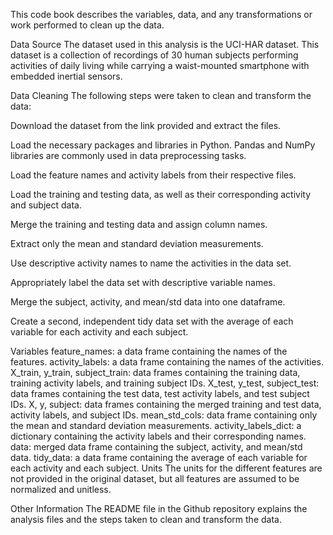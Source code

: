 This code book describes the variables, data, and any transformations or work performed to clean up the data.

Data Source
The dataset used in this analysis is the UCI-HAR dataset. This dataset is a collection of recordings of 30 human subjects performing activities of daily living while carrying a waist-mounted smartphone with embedded inertial sensors.

Data Cleaning
The following steps were taken to clean and transform the data:

Download the dataset from the link provided and extract the files.

Load the necessary packages and libraries in Python. Pandas and NumPy libraries are commonly used in data preprocessing tasks.

Load the feature names and activity labels from their respective files.

Load the training and testing data, as well as their corresponding activity and subject data.

Merge the training and testing data and assign column names.

Extract only the mean and standard deviation measurements.

Use descriptive activity names to name the activities in the data set.

Appropriately label the data set with descriptive variable names.

Merge the subject, activity, and mean/std data into one dataframe.

Create a second, independent tidy data set with the average of each variable for each activity and each subject.

Variables
feature_names: a data frame containing the names of the features.
activity_labels: a data frame containing the names of the activities.
X_train, y_train, subject_train: data frames containing the training data, training activity labels, and training subject IDs.
X_test, y_test, subject_test: data frames containing the test data, test activity labels, and test subject IDs.
X, y, subject: data frames containing the merged training and test data, activity labels, and subject IDs.
mean_std_cols: data frame containing only the mean and standard deviation measurements.
activity_labels_dict: a dictionary containing the activity labels and their corresponding names.
data: merged data frame containing the subject, activity, and mean/std data.
tidy_data: a data frame containing the average of each variable for each activity and each subject.
Units
The units for the different features are not provided in the original dataset, but all features are assumed to be normalized and unitless.

Other Information
The README file in the Github repository explains the analysis files and the steps taken to clean and transform the data.
